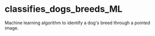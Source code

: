 # classifies_dogs_breeds_ML
Machine learning algorithm to identify a dog's breed through a pointed image.
